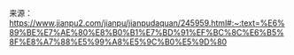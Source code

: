 来源：https://www.jianpu2.com/jianpu/jianpudaquan/245959.html#:~:text=%E6%89%BE%E7%AE%80%E8%B0%B1%E7%BD%91%EF%BC%8C%E6%B5%8F%E8%A7%88%E5%99%A8%E5%9C%B0%E5%9D%80
